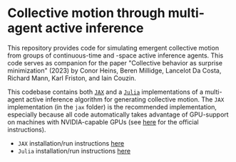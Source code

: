 # Collective motion through multi-agent active inference
This repository provides code for simulating emergent collective motion from groups of continuous-time and -space active inference agents. This code serves as companion for the paper "Collective behavior as surprise minimization" (2023) by Conor Heins, Beren Millidge, Lancelot Da Costa, Richard Mann, Karl Friston, and Iain Couzin.

This codebase contains both [`JAX`](https://github.com/google/jax) and a [`Julia`](https://julialang.org/) implementations of a multi-agent active inference algorithm for generating collective motion. The `JAX` implementation (in the `jax` folder) is the recommended implementation, especially because all code automatically takes advantage of GPU-support on machines with NVIDIA-capable GPUs (see [here](https://github.com/google/jax#pip-installation-gpu-cuda-installed-via-pip-easier) for the official instructions). 

- `JAX` installation/run instructions [here](https://github.com/conorheins/collective_motion_actinf/blob/main/jax/README_JAX.md)
- `Julia` installation/run instructions [here](https://github.com/conorheins/collective_motion_actinf/blob/main/julia/README_Julia.md)

